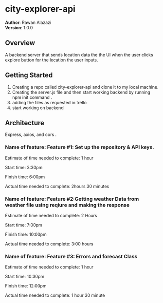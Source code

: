 # city-explorer-api

**Author**: Rawan Alazazi              
**Version**: 1.0.0 

## Overview
A backend server that sends location data the the UI when the user clicks explore button for the location the user inputs.

## Getting Started
1. Creating a repo called city-explorer-api and clone it to my local machine.
2. Creating the server.js file and then start working backend by running npm init command .
3. adding the files as requested in trello
4. start working on backend


<!-- What are the steps that a user must take in order to build this app on their own machine and get it running? -->

## Architecture                 
Express, axios, and cors .
<!-- Provide a detailed description of the application design. What technologies (languages, libraries, etc) you're using, and any other relevant design information. -->

### Name of feature: Feature #1: Set up the repository & API keys.

Estimate of time needed to complete: 1 hour

Start time: 3:30pm

Finish time: 6:00pm 

Actual time needed to complete: 2hours 30 minutes


### Name of feature: Feature #2:Getting weather Data from weather file using reqiure and making the response 

Estimate of time needed to complete: 2 Hours

Start time: 7:00pm

Finish time: 10:00pm

Actual time needed to complete: 3:00 hours 

### Name of feature: Feature #3: Errors and forecast Class

Estimate of time needed to complete:  1 hour

Start time: 10:30pm

Finish time: 12:00pm

Actual time needed to complete: 1 hour 30 minute